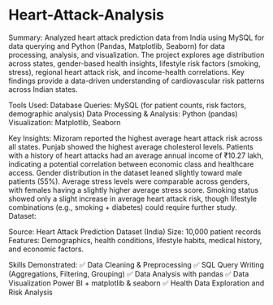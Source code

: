 # Heart-Attack-Analysis
Summary:
Analyzed heart attack prediction data from India using MySQL for data querying and Python (Pandas, Matplotlib, Seaborn) for data processing, analysis, and visualization. The project explores age distribution across states, gender-based health insights, lifestyle risk factors (smoking, stress), regional heart attack risk, and income-health correlations. Key findings provide a data-driven understanding of cardiovascular risk patterns across Indian states.

Tools Used:
Database Queries: MySQL (for patient counts, risk factors, demographic analysis)
Data Processing & Analysis: Python (pandas)
Visualization: Matplotlib, Seaborn

Key Insights:
Mizoram reported the highest average heart attack risk across all states.
Punjab showed the highest average cholesterol levels.
Patients with a history of heart attacks had an average annual income of ₹10.27 lakh, indicating a potential correlation between economic class and healthcare access.
Gender distribution in the dataset leaned slightly toward male patients (55%).
Average stress levels were comparable across genders, with females having a slightly higher average stress score.
Smoking status showed only a slight increase in average heart attack risk, though lifestyle combinations (e.g., smoking + diabetes) could require further study.
Dataset:

Source: 
Heart Attack Prediction Dataset (India)
Size: 10,000 patient records
Features: Demographics, health conditions, lifestyle habits, medical history, and economic factors.

Skills Demonstrated:
✅ Data Cleaning & Preprocessing
✅ SQL Query Writing (Aggregations, Filtering, Grouping)
✅ Data Analysis with pandas
✅ Data Visualization Power BI + matplotlib & seaborn
✅ Health Data Exploration and Risk Analysis
